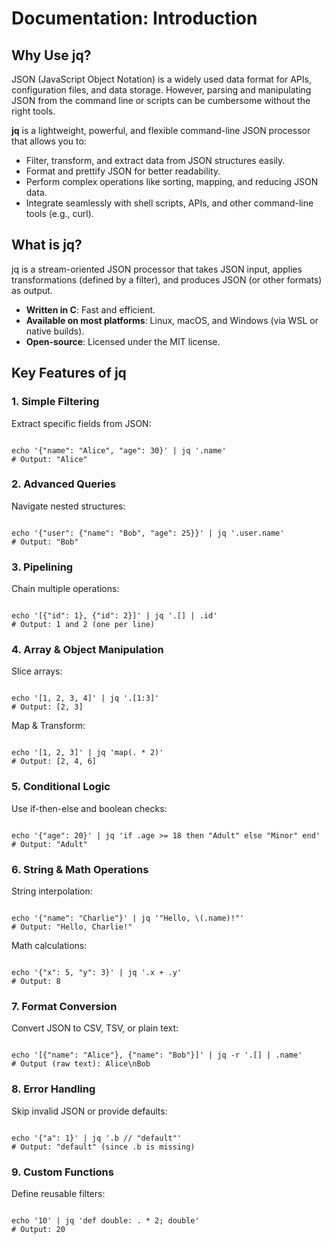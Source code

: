 <h1>Documentation: Introduction</h1>

<h2>Why Use jq?</h2>
<p>
JSON (JavaScript Object Notation) is a widely used data format for APIs, configuration files, and data storage. However, parsing and manipulating JSON from the command line or scripts can be cumbersome without the right tools.
</p>
<p>
<b>jq</b> is a lightweight, powerful, and flexible command-line JSON processor that allows you to:
</p>
<ul>
  <li>Filter, transform, and extract data from JSON structures easily.</li>
  <li>Format and prettify JSON for better readability.</li>
  <li>Perform complex operations like sorting, mapping, and reducing JSON data.</li>
  <li>Integrate seamlessly with shell scripts, APIs, and other command-line tools (e.g., curl).</li>
</ul>

<h2>What is jq?</h2>
<p>
jq is a stream-oriented JSON processor that takes JSON input, applies transformations (defined by a filter), and produces JSON (or other formats) as output.
</p>
<ul>
  <li><b>Written in C</b>: Fast and efficient.</li>
  <li><b>Available on most platforms</b>: Linux, macOS, and Windows (via WSL or native builds).</li>
  <li><b>Open-source</b>: Licensed under the MIT license.</li>
</ul>

<h2>Key Features of jq</h2>

<h3>1. Simple Filtering</h3>
<p>Extract specific fields from JSON:</p>
<pre><code class="language-sh">
echo '{"name": "Alice", "age": 30}' | jq '.name'
# Output: "Alice"
</code></pre>

<h3>2. Advanced Queries</h3>
<p>Navigate nested structures:</p>
<pre><code class="language-sh">
echo '{"user": {"name": "Bob", "age": 25}}' | jq '.user.name'
# Output: "Bob"
</code></pre>

<h3>3. Pipelining</h3>
<p>Chain multiple operations:</p>
<pre><code class="language-sh">
echo '[{"id": 1}, {"id": 2}]' | jq '.[] | .id'
# Output: 1 and 2 (one per line)
</code></pre>

<h3>4. Array & Object Manipulation</h3>
<p>Slice arrays:</p>
<pre><code class="language-sh">
echo '[1, 2, 3, 4]' | jq '.[1:3]'
# Output: [2, 3]
</code></pre>
<p>Map & Transform:</p>
<pre><code class="language-sh">
echo '[1, 2, 3]' | jq 'map(. * 2)'
# Output: [2, 4, 6]
</code></pre>

<h3>5. Conditional Logic</h3>
<p>Use if-then-else and boolean checks:</p>
<pre><code class="language-sh">
echo '{"age": 20}' | jq 'if .age >= 18 then "Adult" else "Minor" end'
# Output: "Adult"
</code></pre>

<h3>6. String & Math Operations</h3>
<p>String interpolation:</p>
<pre><code class="language-sh">
echo '{"name": "Charlie"}' | jq '"Hello, \(.name)!"'
# Output: "Hello, Charlie!"
</code></pre>
<p>Math calculations:</p>
<pre><code class="language-sh">
echo '{"x": 5, "y": 3}' | jq '.x + .y'
# Output: 8
</code></pre>

<h3>7. Format Conversion</h3>
<p>Convert JSON to CSV, TSV, or plain text:</p>
<pre><code class="language-sh">
echo '[{"name": "Alice"}, {"name": "Bob"}]' | jq -r '.[] | .name'
# Output (raw text): Alice\nBob
</code></pre>

<h3>8. Error Handling</h3>
<p>Skip invalid JSON or provide defaults:</p>
<pre><code class="language-sh">
echo '{"a": 1}' | jq '.b // "default"'
# Output: "default" (since .b is missing)
</code></pre>

<h3>9. Custom Functions</h3>
<p>Define reusable filters:</p>
<pre><code class="language-sh">
echo '10' | jq 'def double: . * 2; double'
# Output: 20
</code></pre>
